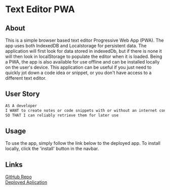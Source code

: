 # Text Editor PWA

## About

This is a simple browser based text editor Progressive Web App (PWA). The app uses both IndexedDB and Localstorage for persistent data. The application will first look for data stored in indexedDb, but if there is none it will then look in localStorage to populate the editor when it is loaded. Being a PWA, the app is also available for use offline and can be installed locally on the user's device. This application can be useful if you just need to quickly jot down a code idea or snippet, or you don't have access to a different text editor.



## User Story

```md
AS A developer
I WANT to create notes or code snippets with or without an internet connection
SO THAT I can reliably retrieve them for later use
```
## Usage

To use the app, simply follow the link below to the deployed app. To install locally, click the 'install' button in the navbar.

## Links
[GitHub Repo](https://github.com/stone-com/Week-19-PWA-Text-Editor)  
[Deployed Aplication](https://sltc-text-tditor-pwa.herokuapp.com/)
